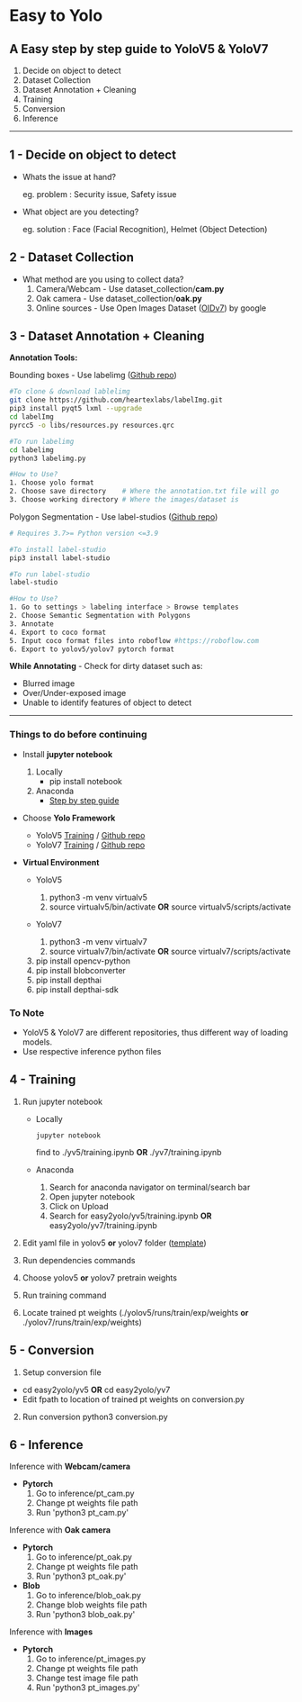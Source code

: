 # **Easy to Yolo**
## **A Easy step by step guide to YoloV5 & YoloV7**
1. Decide on object to detect
2. Dataset Collection
3. Dataset Annotation + Cleaning
4. Training
5. Conversion
6. Inference

---
## **1 - Decide on object to detect**
- Whats the issue at hand?
    
    eg. problem : Security issue, Safety issue

- What object are you detecting?

    eg. solution : Face (Facial Recognition), Helmet (Object Detection)

## **2 - Dataset Collection**
- What method are you using to collect data?
    1. Camera/Webcam - Use dataset_collection/**cam.py**
    2. Oak camera - Use dataset_collection/**oak.py**
    3. Online sources - Use Open Images Dataset ([OIDv7](https://storage.googleapis.com/openimages/web/visualizer/index.html)) by google

## **3 - Dataset Annotation + Cleaning**
**Annotation Tools:**

Bounding boxes - Use labelimg ([Github repo](https://github.com/heartexlabs/labelImg))
```bash
#To clone & download lablelimg
git clone https://github.com/heartexlabs/labelImg.git
pip3 install pyqt5 lxml --upgrade
cd labelImg
pyrcc5 -o libs/resources.py resources.qrc

#To run labelimg
cd labelimg
python3 labelimg.py

#How to Use?
1. Choose yolo format
2. Choose save directory    # Where the annotation.txt file will go
3. Choose working directory # Where the images/dataset is
```

Polygon Segmentation - Use label-studios ([Github repo](https://github.com/heartexlabs/label-studio))
```bash
# Requires 3.7>= Python version <=3.9

#To install label-studio
pip3 install label-studio

#To run label-studio
label-studio

#How to Use?
1. Go to settings > labeling interface > Browse templates
2. Choose Semantic Segmentation with Polygons
3. Annotate
4. Export to coco format
5. Input coco format files into roboflow #https://roboflow.com
6. Export to yolov5/yolov7 pytorch format
```

**While Annotating** - Check for dirty dataset such as:
- Blurred image
- Over/Under-exposed image
- Unable to identify features of object to detect

---
### **Things to do before continuing**
- Install **jupyter notebook**
    1. Locally
        - pip install notebook
    2. Anaconda
        - [Step by step guide](https://docs.anaconda.com/anaconda/install/windows/)
- Choose **Yolo Framework**
    - YoloV5 [Training](https://github.com/Evzen-T/easy2yolo#go-to-yv5-folder) / [Github repo](https://github.com/ultralytics/yolov5)
    - YoloV7 [Training](https://github.com/Evzen-T/easy2yolo#go-to-yv7-folder) / [Github repo](https://github.com/WongKinYiu/yolov7)

- **Virtual Environment**

    - YoloV5
        1. python3 -m venv virtualv5
        2. source virtualv5/bin/activate **OR** source virtualv5/scripts/activate

    - YoloV7
        1. python3 -m venv virtualv7
        2. source virtualv7/bin/activate **OR** source virtualv7/scripts/activate


    3. pip install opencv-python
    4. pip install blobconverter
    5. pip install depthai
    6. pip install depthai-sdk

### **To Note**
- YoloV5 & YoloV7 are different repositories, thus different way of loading models.
- Use respective inference python files

## **4 - Training**
1. Run jupyter notebook
    - Locally
        ```
        jupyter notebook
        ```
        find to ./yv5/training.ipynb **OR** ./yv7/training.ipynb

    - Anaconda
        1. Search for anaconda navigator on terminal/search bar
        2. Open jupyter notebook
        3. Click on Upload
        4. Search for easy2yolo/yv5/training.ipynb **OR** easy2yolo/yv7/training.ipynb



2. Edit yaml file in yolov5 **or** yolov7 folder ([template](./data.yaml))
3. Run dependencies commands
4. Choose yolov5 **or** yolov7 pretrain weights
5. Run training command
6. Locate trained pt weights (./yolov5/runs/train/exp/weights **or** ./yolov7/runs/train/exp/weights)

## **5 - Conversion**
1. Setup conversion file
- cd easy2yolo/yv5 **OR** cd easy2yolo/yv7
- Edit fpath to location of trained pt weights on conversion.py

2. Run conversion
python3 conversion.py

## **6 - Inference**

Inference with **Webcam/camera**
- **Pytorch**
    1. Go to inference/pt_cam.py
    2. Change pt weights file path
    3. Run 'python3 pt_cam.py'

Inference with **Oak camera**
- **Pytorch**
    1. Go to inference/pt_oak.py
    2. Change pt weights file path
    3. Run 'python3 pt_oak.py'
- **Blob**
    1. Go to inference/blob_oak.py
    2. Change blob weights file path
    3. Run 'python3 blob_oak.py'

Inference with **Images**
- **Pytorch**
    1. Go to inference/pt_images.py
    2. Change pt weights file path
    3. Change test image file path
    4. Run 'python3 pt_images.py'